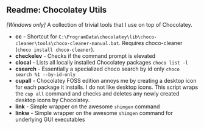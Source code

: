 ﻿## Readme: Chocolatey Utils

*[Windows only]*
A collection of trivial tools that I use on top of Chocolatey.

- **cc** - Shortcut for `C:\ProgramData\chocolatey\lib\choco-cleaner\tools\choco-cleaner-manual.bat`. Requires choco-cleaner (`choco install choco-cleaner`).
- **checkelev** - Checks if the command prompt is elevated
- **clocal** - Lists all locally installed Chocolatey packages `choco list -l`
- **csearch** - Essentially a specialized choco search by id only `choco search %1 --by-id-only`
- **cupall** - Chocolatey FOSS edition annoys me by creating a desktop icon for each package it installs. I do not like desktop icons. This script wraps the `cup all` command and checks and deletes any newly created desktop icons by Chocolatey.
- **link** - Simple wrapper on the awesome `shimgen` command
- **linkw** - Simple wrapper on the awesome `shimgen` command for underlying GUI executables

